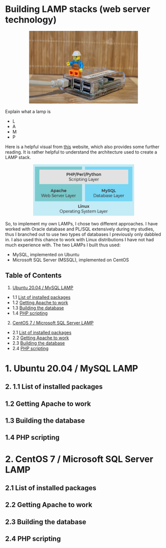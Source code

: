 # Building LAMP stacks (web server technology)

<p align="center">
  <img width="350" src="https://github.com/nuclearcheesecake/lampstacks/blob/main/images/intro.jpg">
</p>

Explain what a lamp is

- L
- A
- M
- P

Here is a helpful visual from [this](https://www.liquidweb.com/kb/what-is-a-lamp-stack/) website, which also provides some further reading. It is rather helpful to understand the architecture used to create a LAMP stack.

<p align="center">
  <img width="325" src="https://github.com/nuclearcheesecake/lampstacks/blob/main/images/expl.jpg">
</p>

So, to implement my own LAMPs, I chose two different approaches. I have worked with Oracle database and PL/SQL extensively during my studies, thus I branched out to use two types of databases I previously only dabbled in. I also used this chance to work with Linux distributions I have not had much experience with. The two LAMPs I built thus used:
- MySQL, implemented on Ubuntu
- Microsoft SQL Server (MSSQL), implemented on CentOS

## Table of Contents

1. [Ubuntu 20.04 / MySQL LAMP](#1)
  - 1.1 [List of installed packages](#2)
  - 1.2 [Getting Apache to work](#3)
  - 1.3 [Building the database](#4)
  - 1.4 [PHP scripting](#5)
2. [CentOS 7 / Microsoft SQL Server LAMP](#6)
  - 2.1 [List of installed packages](#7)
  - 2.2 [Getting Apache to work](#8)
  - 2.3 [Building the database](#9)
  - 2.4 [PHP scripting](#10)

<a name="1"></a>
# 1. Ubuntu 20.04 / MySQL LAMP

<a name="2"></a>
## 2. 1.1 List of installed packages

<a name="3"></a>
## 1.2 Getting Apache to work

<a name="4"></a>
## 1.3 Building the database

<a name="5"></a>
## 1.4 PHP scripting

<a name="6"></a>
# 2. CentOS 7 / Microsoft SQL Server LAMP

<a name="7"></a>
## 2.1 List of installed packages

<a name="8"></a>
## 2.2 Getting Apache to work

<a name="9"></a>
## 2.3 Building the database

<a name="10"></a>
## 2.4 PHP scripting

